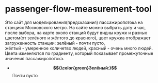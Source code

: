 # passenger-flow-measurement-tool
Это сайт для моделирования(предсказания) пассажиропотока на станциях Московского метро. 
На сайте можно выбрать дату и час, после выбора, на карте около станций будут видны кружк и разных цветом(от зелёного и жёлтого до красного), 
цвет кружка отображает загруженность станции:
зелёный - почти пусто,  
жёлтый - умеренное количетво людей,
красный - очень много людей.
Цвета изменяются по градиенту, который показывает промежуточные значения пассажиропотока.

- **$${\color{green}Зелёный:}$$**	 Почти пусто
